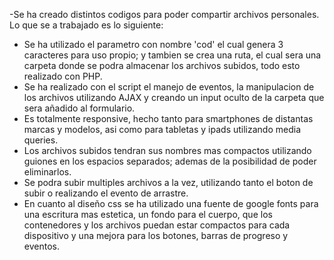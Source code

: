 -Se ha creado distintos codigos para poder compartir archivos personales. Lo que se a trabajado es lo siguiente:
* Se ha utilizado el parametro con nombre 'cod' el cual genera 3 caracteres para uso propio; y tambien se crea una ruta, el cual sera una carpeta donde se podra almacenar los archivos subidos, todo esto realizado con PHP. 
* Se ha realizado con el script el manejo de eventos, la manipulacion de los archivos utilizando AJAX y creando un input oculto de la carpeta que sera añadido al formulario.
* Es totalmente responsive, hecho tanto para smartphones de distantas marcas y modelos, asi como para tabletas y ipads utilizando media queries.
* Los archivos subidos tendran sus nombres mas compactos utilizando guiones en los espacios separados; ademas de la posibilidad de poder eliminarlos.
* Se podra subir multiples archivos a la vez, utilizando tanto el boton de subir o realizando el evento de arrastre.
* En cuanto al diseño css se ha utilizado una fuente de google fonts para una escritura mas estetica, un fondo para el cuerpo, que los contenedores y los archivos puedan estar compactos para cada dispositivo y una mejora para los botones, barras de progreso y eventos.

